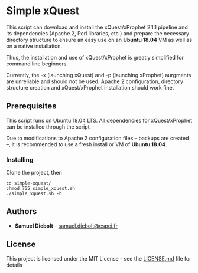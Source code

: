 # Simple xQuest

This script can download and install the xQuest/xProphet 2.1.1 pipeline and its dependencies (Apache 2, Perl libraries, etc.) and prepare the necessary directory structure to ensure an easy use on an **Ubuntu 18.04** VM as well as on a native installation.

Thus, the installation and use of xQuest/xProphet is greatly simplified for command line beginners.

Currently, the -x (launching xQuest) and -p (launching xProphet) aurgments are unreliable and should not be used. Apache 2 configuration, directory structure creation and xQuest/xProphet installation should work fine.

## Prerequisites

This script runs on Ubuntu 18.04 LTS. All dependencies for xQuest/xProphet can be installed through the script.

Due to modifications to Apache 2 configuration files – backups are created –, it is recommended to use a fresh install or VM of **Ubuntu 18.04**.

### Installing

Clone the project, then
```
cd simple-xquest/
chmod 755 simple_xquest.sh
./simple_xquest.sh -h
```

## Authors

- **Samuel Diebolt** - <samuel.diebolt@espci.fr>

## License

This project is licensed under the MIT License - see the [LICENSE.md](LICENSE.md) file for details
